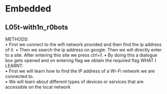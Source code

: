 # **Embedded**
## L05t-with1n_r0bots
METHODS: <br/>
•	First we connect to the wifi network provided and then find the ip address of it. 
•	Then we search the ip address on google. Then we will directly enter to  a site. After entering this site we press ctrl+f.
•	By doing this  a dialogue box gets opened and on entering flag we obtain the required flag
WHAT I LEARNT: <br/>
•	First we will learn how to find the IP address of a Wi-Fi network we are connected to. <br/>
•	We will learn about different types of devices or services that are accessible on the local network <br/>
